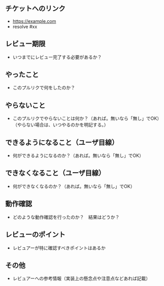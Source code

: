 ## チケットへのリンク

* https://example.com
* resolve #xx

## レビュー期限

* いつまでにレビュー完了する必要があるか？

## やったこと

* このプルリクで何をしたのか？

## やらないこと

* このプルリクでやらないことは何か？（あれば。無いなら「無し」でOK）（やらない場合は、いつやるのかを明記する。）

## できるようになること（ユーザ目線）

* 何ができるようになるのか？（あれば。無いなら「無し」でOK）

## できなくなること（ユーザ目線）

* 何ができなくなるのか？（あれば。無いなら「無し」でOK）

## 動作確認

* どのような動作確認を行ったのか？　結果はどうか？

## レビューのポイント

* レビュアーが特に確認すべきポイントはあるか

## その他

* レビュアーへの参考情報（実装上の懸念点や注意点などあれば記載）